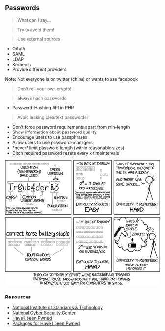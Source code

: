 ## Passwords



> What can I say…




> Try to avoid them!



> Use external sources

* <!-- .element: class="fragment" --> OAuth
* <!-- .element: class="fragment" --> SAML
* <!-- .element: class="fragment" --> LDAP
* <!-- .element: class="fragment" --> Kerberos
* <!-- .element: class="fragment" --> Provide different providers

Note: Not everyone is on twitter (china) or wants to use facebook



> Don't roll your own crypto!




> **always** hash passwords

* <!-- .element: class="fragment" --> Password-Hashing API in PHP




> Avoid leaking cleartext passwords!




* Don't force password requirements apart from min-length
* <!-- .element: class="fragment" --> Show information about password quality
* <!-- .element: class="fragment" --> Encourage users to use passphrases
* <!-- .element: class="fragment" --> Allow users to use password-managers
* <!-- .element: class="fragment" --> *never* limit password length (within reasonable sizes)
* <!-- .element: class="fragment" --> Ditch required password resets every x timeintervals




[![XKCD 936](../resources/password_strength.png)](https://www.xkcd.com/936/)




### Resources

* [National Institute of Standards & Technology](https://pages.nist.gov/800-63-3/sp800-63b.html#appA)
* [National Cyber Security Center](https://www.ncsc.gov.uk/blog-post/let-them-paste-passwords)
* [Have I been Pwned](https://haveibeenpwned.com/)
* [Packages for Have I been Pwned](https://packagist.org/?query=haveibeen)
